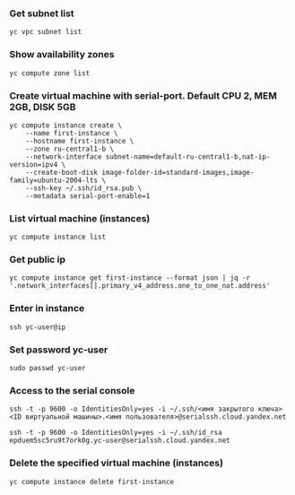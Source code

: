 ### Get subnet list
```
yc vpc subnet list
```

### Show availability zones
```
yc compute zone list
```

### Create virtual machine with serial-port. Default CPU 2, MEM 2GB, DISK 5GB
```
yc compute instance create \
    --name first-instance \
    --hostname first-instance \
    --zone ru-central1-b \
    --network-interface subnet-name=default-ru-central1-b,nat-ip-version=ipv4 \
    --create-boot-disk image-folder-id=standard-images,image-family=ubuntu-2004-lts \
    --ssh-key ~/.ssh/id_rsa.pub \
    --metadata serial-port-enable=1
```

### List virtual machine (instances)
```
yc compute instance list
```

### Get public ip
```
yc compute instance get first-instance --format json | jq -r '.network_interfaces[].primary_v4_address.one_to_one_nat.address'
```

### Enter in instance
```
ssh yc-user@ip
```

### Set password yc-user
```
sudo passwd yc-user
```

### Access to the serial console 
```
ssh -t -p 9600 -o IdentitiesOnly=yes -i ~/.ssh/<имя закрытого ключа> <ID виртуальной машины>.<имя пользователя>@serialssh.cloud.yandex.net
```

```
ssh -t -p 9600 -o IdentitiesOnly=yes -i ~/.ssh/id_rsa epduem5sc5ru9t7ork0g.yc-user@serialssh.cloud.yandex.net
```


### Delete the specified virtual machine (instances)
```
yc compute instance delete first-instance
```
